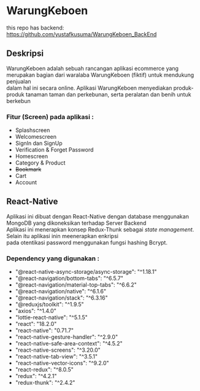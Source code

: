 # WarungKeboen

this repo has backend: https://github.com/yustafkusuma/WarungKeboen_BackEnd

## Deskripsi
WarungKeboen adalah sebuah rancangan aplikasi ecommerce yang merupakan bagian dari waralaba WarungKeboen (fiktif) untuk mendukung penjualan <br>
dalam hal ini secara online. Aplikasi WarungKeboen menyediakan produk-produk tanaman taman dan perkebunan, serta peralatan dan benih untuk berkebun <br>

### Fitur (Screen) pada aplikasi :
- Splashscreen
- Welcomescreen
- SignIn dan SignUp
- Verification & Forget Password
- Homescreen
- Category & Product
- ~~Bookmark~~
- Cart
- Account

## React-Native
Aplikasi ini dibuat dengan React-Native dengan database menggunakan MongoDB yang dikoneksikan terhadap Server Backend <br>
Aplikasi ini menerapkan konsep Redux-Thunk sebagai _state management_. Selain itu aplikasi inin meenerapkan enkripsi <br>
pada otentikasi password menggunakan fungsi hashing Bcrypt.

### Dependency yang digunakan :
- "@react-native-async-storage/async-storage": "^1.18.1"
- "@react-navigation/bottom-tabs": "^6.5.7"
- "@react-navigation/material-top-tabs": "^6.6.2"
- "@react-navigation/native": "^6.1.6"
- "@react-navigation/stack": "^6.3.16"
- "@reduxjs/toolkit": "^1.9.5"
- "axios": "^1.4.0"
- "lottie-react-native": "^5.1.5"
- "react": "18.2.0"
- "react-native": "0.71.7"
- "react-native-gesture-handler": "^2.9.0"
- "react-native-safe-area-context": "^4.5.2"
- "react-native-screens": "^3.20.0"
- "react-native-tab-view": "^3.5.1"
- "react-native-vector-icons": "^9.2.0"
- "react-redux": "^8.0.5"
- "redux": "^4.2.1"
- "redux-thunk": "^2.4.2"






